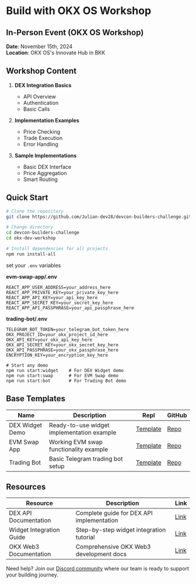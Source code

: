 # Build with OKX OS Workshop

## In-Person Event (OKX OS Workshop)
**Date**: November 15th, 2024  
**Location**: OKX OS's Innovate Hub in BKK

## Workshop Content
1. **DEX Integration Basics**
   - API Overview
   - Authentication
   - Basic Calls

2. **Implementation Examples**
   - Price Checking
   - Trade Execution
   - Error Handling

3. **Sample Implementations**
   - Basic DEX Interface
   - Price Aggregation
   - Smart Routing

## Quick Start
```bash
# Clone the repository
git clone https://github.com/Julian-dev28/devcon-builders-challenge.git

# Change directory
cd devcon-builders-challenge
cd okx-dev-workshop

# Install dependencies for all projects
npm run install-all
```
set your `.env` variables

**evm-swap-app/.env**
```
REACT_APP_USER_ADDRESS=your_address_here
REACT_APP_PRIVATE_KEY=your_private_key_here
REACT_APP_API_KEY=your_api_key_here
REACT_APP_SECRET_KEY=your_secret_key_here
REACT_APP_API_PASSPHRASE=your_api_passphrase_here
```

**trading-bot/.env**
```
TELEGRAM_BOT_TOKEN=your_telegram_bot_token_here
OKX_PROJECT_ID=your_okx_project_id_here
OKX_API_KEY=your_okx_api_key_here
OKX_API_SECRET_KEY=your_okx_secret_key_here
OKX_API_PASSPHRASE=your_okx_passphrase_here
ENCRYPTION_KEY=your_encryption_key_here
```

```
# Start any demo
npm run start:widget    # For DEX Widget demo
npm run start:swap      # For EVM Swap demo
npm run start:bot       # For Trading Bot demo
```

## Base Templates
| Name | Description | Repl | GitHub | 
|------|-------------|------|--------|
| DEX Widget Demo | Ready-to-use widget implementation example | [Template](https://replit.com/@Juliandev28/dex-widget-demo) | [Repo](https://github.com/Julian-dev28/dex-widget-demo) 
| EVM Swap App | Working EVM swap functionality example | [Template](https://replit.com/@Juliandev28/okx-os-evm-swap-app) | [Repo](https://github.com/Julian-dev28/okx-os-evm-swap-app)  |
| Trading Bot | Basic Telegram trading bot setup | [Template](https://replit.com/@Juliandev28/OKX-OS-Trading-Bot) | [Repo](https://github.com/Julian-dev28/OKX-OS-Trading-Bot) | 

## Resources
| Resource | Description | Link |
|----------|-------------|------|
| DEX API Documentation | Complete guide for DEX API implementation | [Link](https://www.okx.com/web3/build/docs/waas/dex-api-quick-start) |
| Widget Integration Guide | Step-by-step widget integration tutorial | [Link](https://www.okx.com/web3/build/docs/waas/dex-widget-quick-start) |
| OKX Web3 Documentation | Comprehensive OKX Web3 development docs | [Link](https://www.okx.com/web3/build/docs) |

Need help? Join our [Discord community](https://discord.gg/PMJk9X6W) where our team is ready to support your building journey.
